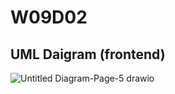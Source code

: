 # W09D02

## UML Daigram (frontend)
![Untitled Diagram-Page-5 drawio](https://user-images.githubusercontent.com/92247967/145350586-26ea428d-c512-4e63-b8ec-938eb5e7a445.png)

